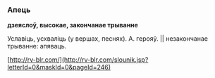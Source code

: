 ### Апець
**дзеяслоў, высокае, закончанае трыванне**

Уславіць, усхваліць (у вершах, песнях). А. герояў. || незакончанае трыванне: апяваць.

<a rel="author">[http://rv-blr.com/](http://rv-blr.com/slounik.jsp?letterId=0&maskId=0&pageId=246)</a>
